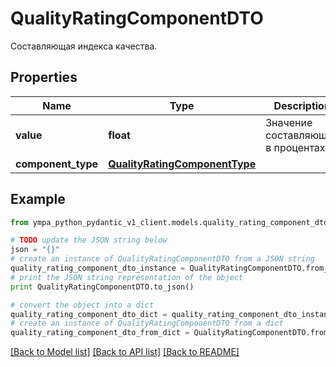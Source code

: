 # QualityRatingComponentDTO

Составляющая индекса качества.

## Properties
Name | Type | Description | Notes
------------ | ------------- | ------------- | -------------
**value** | **float** | Значение составляющей в процентах. | 
**component_type** | [**QualityRatingComponentType**](QualityRatingComponentType.md) |  | 

## Example

```python
from ympa_python_pydantic_v1_client.models.quality_rating_component_dto import QualityRatingComponentDTO

# TODO update the JSON string below
json = "{}"
# create an instance of QualityRatingComponentDTO from a JSON string
quality_rating_component_dto_instance = QualityRatingComponentDTO.from_json(json)
# print the JSON string representation of the object
print QualityRatingComponentDTO.to_json()

# convert the object into a dict
quality_rating_component_dto_dict = quality_rating_component_dto_instance.to_dict()
# create an instance of QualityRatingComponentDTO from a dict
quality_rating_component_dto_from_dict = QualityRatingComponentDTO.from_dict(quality_rating_component_dto_dict)
```
[[Back to Model list]](../README.md#documentation-for-models) [[Back to API list]](../README.md#documentation-for-api-endpoints) [[Back to README]](../README.md)


